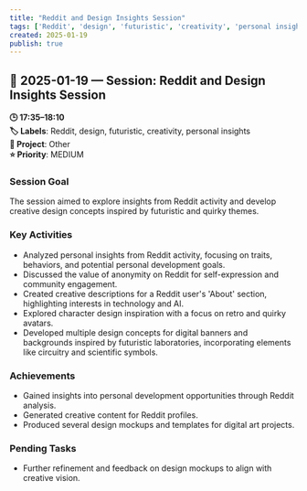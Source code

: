 ```yaml
---
title: "Reddit and Design Insights Session"
tags: ['Reddit', 'design', 'futuristic', 'creativity', 'personal insights']
created: 2025-01-19
publish: true
---
```


## 📅 2025-01-19 — Session: Reddit and Design Insights Session

**🕒 17:35–18:10**  
**🏷️ Labels**: Reddit, design, futuristic, creativity, personal insights  
**📂 Project**: Other  
**⭐ Priority**: MEDIUM  


### Session Goal
The session aimed to explore insights from Reddit activity and develop creative design concepts inspired by futuristic and quirky themes.

### Key Activities
- Analyzed personal insights from Reddit activity, focusing on traits, behaviors, and potential personal development goals.
- Discussed the value of anonymity on Reddit for self-expression and community engagement.
- Created creative descriptions for a Reddit user's 'About' section, highlighting interests in technology and AI.
- Explored character design inspiration with a focus on retro and quirky avatars.
- Developed multiple design concepts for digital banners and backgrounds inspired by futuristic laboratories, incorporating elements like circuitry and scientific symbols.

### Achievements
- Gained insights into personal development opportunities through Reddit analysis.
- Generated creative content for Reddit profiles.
- Produced several design mockups and templates for digital art projects.

### Pending Tasks
- Further refinement and feedback on design mockups to align with creative vision.
